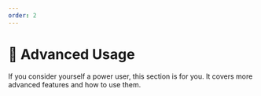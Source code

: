 ```yaml
---
order: 2
---
```


# 🤖 Advanced Usage

If you consider yourself a power user, this section is for you. It covers more advanced features and how to use them.
